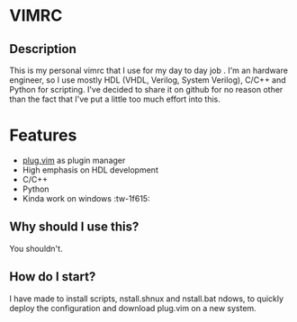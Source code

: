 # VIMRC

## Description
This is my personal vimrc that I use for my day to day job . I'm an hardware engineer, so I use mostly HDL (VHDL, Verilog, System Verilog), C/C++ and Python for scripting. 
I've decided to share it on github for no reason other than the fact that I've put a little too much effort into this.

# Features
- [plug.vim](https://github.com/junegunn/vim-plug "plug.vim") as plugin manager
- High emphasis on HDL development
- C/C++
- Python
- Kinda work on windows :tw-1f615:

## Why should I use this?
You shouldn't. 

## How do I start?
I have made to install scripts, nstall.shnux and nstall.bat ndows, to quickly deploy the configuration and download plug.vim on a new system.

